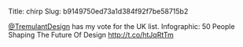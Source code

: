 Title: chirp
Slug: b9149750ed73a1d384f92f7be58715b2

<a href="http://twitter.com/TremulantDesign">@TremulantDesign</a> has my vote for the UK list. Infographic: 50 People Shaping The Future Of Design <a href="http://t.co/htJqRtTm">http://t.co/htJqRtTm</a>
